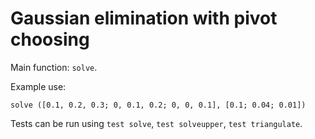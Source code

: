 Gaussian elimination with pivot choosing
========================================

Main function: `solve`.

Example use:

```
solve ([0.1, 0.2, 0.3; 0, 0.1, 0.2; 0, 0, 0.1], [0.1; 0.04; 0.01])
```

Tests can be run using `test solve`, `test solveupper`, `test triangulate`.
